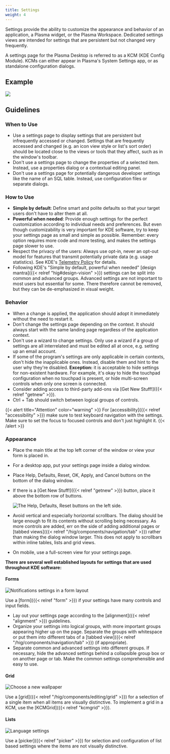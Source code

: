 ```yaml
---
title: Settings
weight: 4
---
```


Settings provide the ability to customize the appearance and behavior of
an application, a Plasma widget, or the Plasma Workspace. Dedicated
settings views are intended for settings that are persistent but not
changed very frequently.

A settings page for the Plasma Desktop is referred to as a KCM (KDE
Config Module). KCMs can either appear in Plasma's System Settings app,
or as standalone configuration dialogs.

Example
-------

![](/hig/Settings-dark.png)

Guidelines
----------

### When to Use

-   Use a settings page to display settings that are persistent but
    infrequently accessed or changed. Settings that are frequently
    accessed and changed (e.g. an icon view style or list's sort order)
    should be located close to the views or tools that they affect, such
    as in the window's toolbar.
-   Don't use a settings page to change the properties of a selected
    item. Instead, use a properties dialog or a contextual editing
    panel.
-   Don't use a settings page for potentially dangerous developer
    settings like the name of an SQL table. Instead, use configuration
    files or separate dialogs.

### How to Use

-   **Simple by default**: Define smart and polite defaults so that your
    target users don't have to alter them at all.
-   **Powerful when needed**: Provide enough settings for the perfect
    customization according to individual needs and preferences. But
    even though customizability is very important for KDE software, try
    to keep your settings page as small and simple as possible.
    Remember: every option requires more code and more testing, and
    makes the settings page slower to use.
-   Respect the privacy of the users: Always use opt-in, never an
    opt-out model for features that transmit potentially private data
    (e.g. usage statistics). See KDE's [Telemetry
    Policy](https://community.kde.org/Policies/Telemetry_Policy) for
    details.
-   Following KDE's "Simple by default, powerful when needed"
    [design mantra]({{< relref "hig#design-vision" >}}) settings can
    be split into common and advanced groups. Advanced settings are not
    important to most users but essential for some. There therefore
    cannot be removed, but they can be de-emphasized in visual weight.

### Behavior

-   When a change is applied, the application should adopt it
    immediately without the need to restart it.
-   Don't change the settings page depending on the context. It should
    always start with the same landing page regardless of the
    application context.
-   Don't use a wizard to change settings. Only use a wizard if a group
    of settings are all interrelated and must be edited all at once,
    e.g. setting up an email account.
-   If some of the program's settings are only applicable in certain
    contexts, don't hide the inapplicable ones. Instead, disable them
    and hint to the user why they're disabled. **Exception:** it is
    acceptable to hide settings for non-existent hardware. For example,
    it's okay to hide the touchpad configuration when no touchpad is
    present, or hide multi-screen controls when only one screen is
    connected.
-   Consider adding access to third-party add-ons via
    [Get New Stuff!]({{< relref "getnew" >}}).
-   Ctrl + Tab should switch between logical groups of controls.

{{< alert title="Attention" color="warning" >}}
For [accessibility]({{< relref "accessibility" >}})
make sure to test keyboard navigation with the settings. Make sure to
set the focus to focused controls and don't just highlight it.
{{< /alert >}}

### Appearance

-   Place the main title at the top left corner of the window or view
    your form is placed in.

-   For a desktop app, put your settings page inside a dialog window.

-   Place Help, Defaults, Reset, OK, Apply, and Cancel buttons on the
    bottom of the dialog window.

-   If there is a [Get New Stuff!]({{< relref "getnew" >}}) button, place it above the bottom row of buttons.

    ![The Help, Defaults, Reset buttons on the left side.](/hig/SettingsButtons.png)

-   Avoid vertical and especially horizontal scrollbars. The dialog
    should be large enough to fit its contents without scrolling being
    necessary. As more controls are added, err on the side of adding
    additional pages or [tabbed views]({{< relref "/hig/components/navigation/tab" >}})
    rather than making the dialog window larger. This does
    not apply to scrollbars within inline tables, lists and grid views.

-   On mobile, use a full-screen view for your settings page.

**There are several well established layouts for settings that are used
throughout KDE software:**

#### Forms

![Notifications settings in a form
layout](/hig/Settings-Notification-dark.png)

Use a [form]({{< relref "form" >}}) if
your settings have many controls and input fields.

-   Lay out your settings page according to the
    [alignment]({{< relref "alignment" >}}) guidelines.
-   Organize your settings into logical groups, with more important
    groups appearing higher up on the page. Separate the groups with
    whitespace or put them into different tabs of a
    [tabbed view]({{< relref "/hig/components/navigation/tab" >}}) (if appropriate).
-   Separate common and advanced settings into different groups. If
    necessary, hide the advanced settings behind a collapsible group box
    or on another page or tab. Make the common settings comprehensible
    and easy to use.

#### Grid

![Choose a new wallpaper](/hig/Wallpaper-dark.png)

Use a [grid]({{< relref "/hig/components/editing/grid" >}})
for a selection of a single item when all items are visually
distinctive. To implement a grid in a KCM, use the
[KCMGrid]({{< relref "kcmgrid" >}}).

#### Lists

![Language settings](/hig/LanguagePicker.png)

Use a [picker]({{< relref "picker" >}})
for selection and configuration of list based settings where the items
are not visually distinctive.
